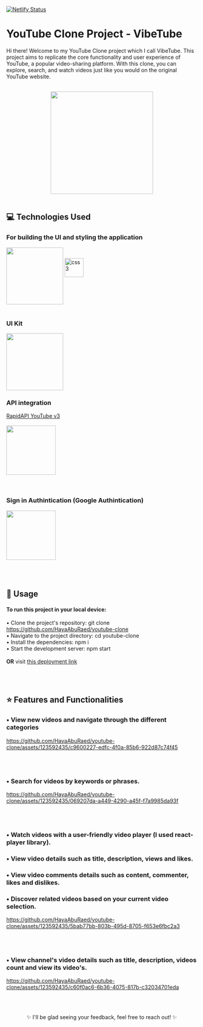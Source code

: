 [![Netlify Status](https://api.netlify.com/api/v1/badges/14864b53-5214-4525-94a1-656eb6724e04/deploy-status)](https://app.netlify.com/sites/splendorous-cannoli-7bcac8/deploys)
# YouTube Clone Project - VibeTube
Hi there! Welcome to my YouTube Clone project which I call VibeTube. 
This project aims to replicate the core functionality and user experience of YouTube, a popular video-sharing platform. With this clone, you can explore, search, and watch videos just like you would on the original YouTube website.
<br/> <br/>

<div align="center">
	<img align= "center" src="https://upload.wikimedia.org/wikipedia/commons/e/ea/Youtube_2018.gif" width="270">
<br/>  
</div><br/>

## 💻 Technologies Used
### For building the UI and styling the application
<img align= "center" src="https://www.datocms-assets.com/45470/1631110818-logo-react-js.png" width="150"> <img src="https://upload.wikimedia.org/wikipedia/commons/thumb/d/d5/CSS3_logo_and_wordmark.svg/120px-CSS3_logo_and_wordmark.svg.png" alt="css3" width="50"/>
<br/> <br/>

### UI Kit  <br/>
<img align= "center" src="https://lembergsolutions.com/sites/default/files/styles/original_size_pdf_compressed_/public/media/images/Material%20UI%20Logo.png?itok=FgZS2KJD" width="150">
<br/>

### API integration <br/>
<a href="https://rapidapi.com/ytdlfree/api/youtube-v31" target="blank"> RapidAPI YouTube v3 </a> <br/>  <br/>
<img align= "center" src="https://github.com/HayaAbuRaed/youtube-clone/assets/123592435/7bd20aee-0576-43ca-9119-122660891f07" width="130">
<br/><br/><br/>

### Sign in Authintication (Google Authintication)
<img align= "center" src="https://encrypted-tbn2.gstatic.com/images?q=tbn:ANd9GcS-2YfktdtDgcXSWEndNkhl8ONvahmRHSaiVj66Qln4VButdTU6" width="130">

<br/><br/>

## 🚀 Usage
#### To run this project in your local device: <br>
• Clone the project's repository: git clone https://github.com/HayaAbuRaed/youtube-clone <br/>
• Navigate to the project directory: cd youtube-clone <br/>
• Install the dependencies: npm i <br/>
• Start the development server: npm start <br/>
<br/>
__OR__ visit <a href="https://splendorous-cannoli-7bcac8.netlify.app/"> this deployment link </a> 

<br/><br/>
## ⭐ Features and Functionalities
### • View new videos and navigate through the different categories <br/>

https://github.com/HayaAbuRaed/youtube-clone/assets/123592435/c9600227-edfc-4f0a-85b6-922d87c74f45

<br/><br/>

### • Search for videos by keywords or phrases. <br/>

https://github.com/HayaAbuRaed/youtube-clone/assets/123592435/069207da-a449-4290-a45f-f7a9985da93f

<br/><br/>

### • Watch videos with a user-friendly video player (I used react-player library).
### • View video details such as title, description, views and likes.
### • View video comments details such as content, commenter, likes and dislikes.
### • Discover related videos based on your current video selection. <br/>

https://github.com/HayaAbuRaed/youtube-clone/assets/123592435/5bab77bb-803b-495d-8705-f653e6fbc2a3

<br/><br/>

### • View channel's video details such as title, description, videos count and view its video's.

https://github.com/HayaAbuRaed/youtube-clone/assets/123592435/c60f0ac6-6b36-4075-817b-c32034701eda

<br/><br/>

<div align="center">
	✨ I'll be glad seeing your feedback, feel free to reach out! ✨
</div>
